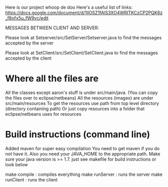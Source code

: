Here is our project whoop de doo
Here's a useful list of links:
https://docs.google.com/document/d/1llOSZ1fAlS3XO4WRITKCzCP2PQK6z_f8ofx5u_fW9vc/edit

MESSAGES BETWEEN CLIENT AND SERVER:

Please look at Setserver/src/SetServer/Setserver.java
to find the messages accepted by the server

Please look at SetClient/src/SetClient/SetClient.java
to find the messages accepted by the client

Where all the files are
====================
All the classes except aaron's stuff is under src/main/java.
(You can copy the files over to eclipse/netbeans)
All the resources (images) are under src/main/resources
To get the resources use path from top level directory (directory containing path)
Or just copy resources into a folder that eclipse/netbeans uses for resources

Build instructions (command line)
====================
Added maven for super easy compilation
You need to get maven if you do not have it.
Also you need your JAVA_HOME to the appropriate path.
Make sure your java version is >= 1.7.
just see makefile for build instructions or look below

make compile : compiles everything
make runServer : runs the server
make runClient : runs the client
